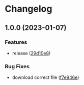 # Changelog

## 1.0.0 (2023-01-07)


### Features

* release ([29d10e8](https://www.github.com/rverchere/asdf-appclacks/commit/29d10e80c34c80af5626f97aca5561ef20743f75))


### Bug Fixes

* download correct file ([f7e946e](https://www.github.com/rverchere/asdf-appclacks/commit/f7e946e97620d7045f42cce500c4ef36dee7d9fe))
